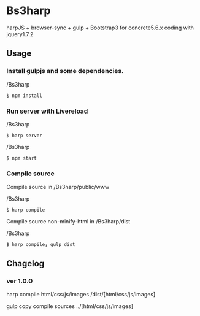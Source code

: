 # Bs3harp

harpJS + browser-sync + gulp + Bootstrap3 for concrete5.6.x coding with jquery1.7.2

## Usage

### Install gulpjs and some dependencies.

/Bs3harp

```
$ npm install
```

### Run server with Livereload

/Bs3harp

```
$ harp server
```

/Bs3harp

```
$ npm start
```

### Compile source

Compile source in /Bs3harp/public/www

/Bs3harp

```
$ harp compile
```

Compile source non-minify-html in /Bs3harp/dist

/Bs3harp

```
$ harp compile; gulp dist
```

## Chagelog

### ver 1.0.0
harp compile html/css/js/images
/dist/[html/css/js/images]

gulp copy compile sources
../[html/css/js/images]
